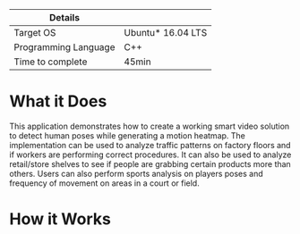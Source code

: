 
Details |         |
--------|---------|
Target OS | Ubuntu* 16.04 LTS |
Programming Language | C++ |
Time to complete | 45min |

# What it Does
This application demonstrates how to create a working smart video solution to detect human poses while generating a motion heatmap. The implementation can be used to analyze traffic patterns on factory floors and if workers are performing correct procedures. It can also be used to analyze retail/store shelves to see if people are grabbing certain products more than others. Users can also perform sports analysis on players poses and frequency of movement on areas in a court or field. 

# How it Works

